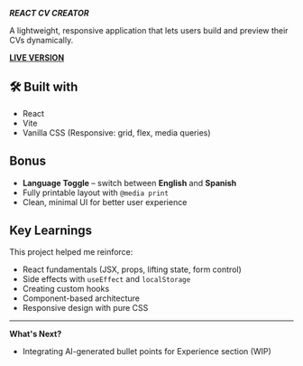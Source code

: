 **_REACT CV CREATOR_**

A lightweight, responsive application that lets users build and preview their CVs dynamically.  

**[LIVE VERSION](https://gitthatjob.vercel.app/)** 


**🛠️ Built with**
---
- React
- Vite
- Vanilla CSS (Responsive: grid, flex, media queries)

**Bonus**
---

- **Language Toggle** – switch between **English** and **Spanish**
- Fully printable layout with `@media print`
- Clean, minimal UI for better user experience

**Key Learnings**
---

This project helped me reinforce:
- React fundamentals (JSX, props, lifting state, form control)
- Side effects with `useEffect` and `localStorage`
- Creating custom hooks
- Component-based architecture
- Responsive design with pure CSS

---

**What's Next?**
- Integrating AI-generated bullet points for Experience section (WIP)

